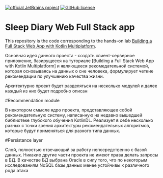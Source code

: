 [![official JetBrains project](https://jb.gg/badges/official.svg)](https://confluence.jetbrains.com/display/ALL/JetBrains+on+GitHub)
[![GitHub license](https://img.shields.io/badge/license-Apache%20License%202.0-blue.svg?style=flat)](https://www.apache.org/licenses/LICENSE-2.0)

# Sleep Diary Web Full Stack app

This repository is the code corresponding to the hands-on lab [Building a Full Stack Web App with Kotlin Multiplatform](https://play.kotlinlang.org/hands-on/Full%20Stack%20Web%20App%20with%20Kotlin%20Multiplatform/).

Основная идея данного проекта - создать клиент-серверное приложение, базирущееся на туториале [Building a Full Stack Web App with Kotlin Multiplatform] 
и являющееся рекомедательной системой, которая основываясь на данных о сне человека, формулирует четкие рекомендации по улучшению качества жизни.


Архитектурно проект будет разделяться на несколько модулей и далее каждый из них будет подробно описан

#Recommendation module 

В некотором смысле ядро проекта, представляющее собой рекомендательную систему, 
написанную на недавно вышедшей библиотеке глубокого обучения KotlinDL. 
Реализует в себе несколько разных с точки зрения архитектуры рекомендательных алгоритмов, 
которые будут применяться для разного типа данных.

#Persistance layer

Слой, полностью отвечающий за работу непосредственно с базой данных. Никакие другие части проекта не имеют права делать 
запросы в БД. В качестве БД выбрана Oracle в силу того, что по некоторым исследованиям NoSQL базы данных менее устойчивы 
к различного рода атака  